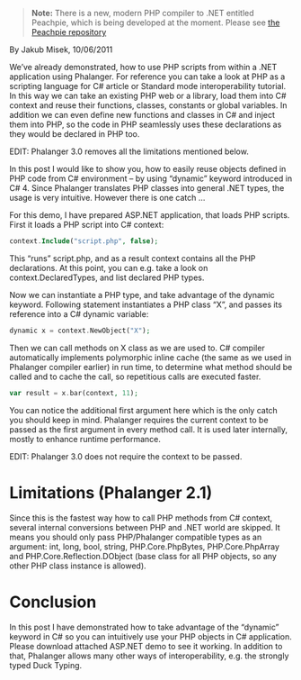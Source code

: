 > **Note:** There is a new, modern PHP compiler to .NET entitled Peachpie, which is being developed at the moment. Please see [the Peachpie repository](https://github.com/iolevel/peachpie)

By Jakub Misek, 10/06/2011

We’ve already demonstrated, how to use PHP scripts from within a .NET application using Phalanger. For reference you can take a look at PHP as a scripting language for C# article or Standard mode interoperability tutorial. In this way we can take an existing PHP web or a library, load them into C# context and reuse their functions, classes, constants or global variables. In addition we can even define new functions and classes in C# and inject them into PHP, so the code in PHP seamlessly uses these declarations as they would be declared in PHP too.

EDIT: Phalanger 3.0 removes all the limitations mentioned below.

In this post I would like to show you, how to easily reuse objects defined in PHP code from C# environment – by using “dynamic” keyword introduced in C# 4. Since Phalanger translates PHP classes into general .NET types, the usage is very intuitive. However there is one catch …

For this demo, I have prepared ASP.NET application, that loads PHP scripts. First it loads a PHP script into C# context:

```php
context.Include("script.php", false);
```

This “runs” script.php, and as a result context contains all the PHP declarations. At this point, you can e.g. take a look on context.DeclaredTypes, and list declared PHP types.

Now we can instantiate a PHP type, and take advantage of the dynamic keyword. Following statement instantiates a PHP class “X”, and passes its reference into a C# dynamic variable:

```php
dynamic x = context.NewObject("X");
```

Then we can call methods on X class as we are used to. C# compiler automatically implements polymorphic inline cache (the same as we used in Phalanger compiler earlier) in run time, to determine what method should be called and to cache the call, so repetitious calls are executed faster.

```php
var result = x.bar(context, 11);
```

You can notice the additional first argument here which is the only catch you should keep in mind. Phalanger requires the current context to be passed as the first argument in every method call. It is used later internally, mostly to enhance runtime performance.

EDIT: Phalanger 3.0 does not require the context to be passed.

# Limitations (Phalanger 2.1)

Since this is the fastest way how to call PHP methods from C# context, several internal conversions between PHP and .NET world are skipped. It means you should only pass PHP/Phalanger compatible types as an argument: int, long, bool, string, PHP.Core.PhpBytes, PHP.Core.PhpArray and PHP.Core.Reflection.DObject (base class for all PHP objects, so any other PHP class instance is allowed).

# Conclusion

In this post I have demonstrated how to take advantage of the “dynamic” keyword in C# so you can intuitively use your PHP objects in C# application. Please download attached ASP.NET demo to see it working. In addition to that, Phalanger allows many other ways of interoperability, e.g. the strongly typed Duck Typing.
